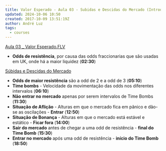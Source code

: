 ```yaml
---
title: Valor Esperado - Aula 03 - Subidas e Descidas do Mercado (Introdução)
updated: 2024-10-06 10:50
created: 2017-10-09 13:51:19Z
author: André Luz
tags:
  - courses
---
```


[Aula 03 _ Valor Esperado.FLV](https://drive.google.com/file/d/0B9rFk6sFzaXZUFRKc2FXMGVualU/view?usp=drive_web)

- **Odds de resistência**, por causa das odds fraccionarias que são usadas em UK, onde há a maior liquidez (**02:30**)

[Súbidas e Descidas do Mercado](https://docs.google.com/spreadsheets/d/1H1mwkwL0xJ81l3mKlaDJu_aE3qaGnvQgnpjqkJZbVP0/edit?usp=drive_web)

- **Odds de maior resistência** são a odd de 2 e a odd de 3 (**05:10**)
- **Time bombs** - Velocidade da movimentação das odds nos diferentes intervalos (**06:10**)
- **Não entrar no mercado** apenas por serem intervalos de Time Bombs (**11:30**)
- **Situação de Aflição** - Alturas em que o mercado fica em pânico e dão-se as oscilações - **Entrar** (**12:50**)
- **Situação de Bonança** - Alturas em que o mercado está estável e estático - **Ficar fora** (**14:00**)
- **Sair do mercado** antes de chegar a uma odd de resistência - **final do Time Bomb** (**15:30**)
- **Entrar no mercado** após uma odd de resistência - **início do Time Bomb** (**18:50**)
